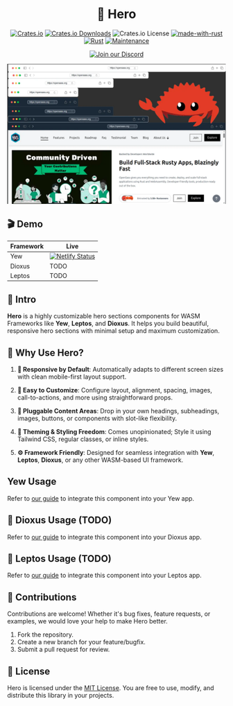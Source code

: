 <div align="center">

# 🦸 Hero

[![Crates.io](https://img.shields.io/crates/v/hero)](https://crates.io/crates/hero)
[![Crates.io Downloads](https://img.shields.io/crates/d/hero)](https://crates.io/crates/hero)
![Crates.io License](https://img.shields.io/crates/l/hero)
[![made-with-rust](https://img.shields.io/badge/Made%20with-Rust-1f425f.svg?logo=rust&logoColor=white)](https://www.rust-lang.org/)
[![Rust](https://img.shields.io/badge/Rust-1.85%2B-blue.svg)](https://www.rust-lang.org)
[![Maintenance](https://img.shields.io/badge/Maintained%3F-yes-green.svg)](https://github.com/wiseaidev)

[![Join our Discord](https://dcbadge.limes.pink/api/server/b5JbvHW5nv)](https://discord.gg/b5JbvHW5nv)

<!-- absolute url for docs.rs cause assets is excluded from crate -->

![logo](https://raw.githubusercontent.com/opensass/hero/refs/heads/main/assets/logo.webp)

</div>

## 🎬 Demo

| Framework | Live      |
| --------- | --------- |
| Yew       | [![Netlify Status](https://api.netlify.com/api/v1/badges/a0efc7e9-f20e-4dd9-93e1-c8f4fde7506f/deploy-status)](https://hero.netlify.app) |
| Dioxus    | TODO |
| Leptos    | TODO |

## 📜 Intro

**Hero** is a highly customizable hero sections components for WASM Frameworks like **Yew**, **Leptos**, and **Dioxus**. It helps you build beautiful, responsive hero sections with minimal setup and maximum customization. 

## 🤔 Why Use Hero?

1. **📱 Responsive by Default**: Automatically adapts to different screen sizes with clean mobile-first layout support.

1. **🎨 Easy to Customize**: Configure layout, alignment, spacing, images, call-to-actions, and more using straightforward props.

1. **🧩 Pluggable Content Areas**: Drop in your own headings, subheadings, images, buttons, or components with slot-like flexibility.

1. **🌈 Theming & Styling Freedom**: Comes unopinionated; Style it using Tailwind CSS, regular classes, or inline styles.

1. **⚙️ Framework Friendly**: Designed for seamless integration with **Yew**, **Leptos**, **Dioxus**, or any other WASM-based UI framework.

## Yew Usage

<!-- absolute url for docs.rs cause YEW.md is not included in crate -->

Refer to [our guide](https://github.com/opensass/hero/blob/main/YEW.md) to integrate this component into your Yew app.

## 🧬 Dioxus Usage (TODO)

<!-- absolute url for docs.rs cause DIOXUS.md is not included in crate -->

Refer to [our guide](https://github.com/opensass/hero/blob/main/DIOXUS.md) to integrate this component into your Dioxus app.

## 🌱 Leptos Usage (TODO)

<!-- absolute url for docs.rs cause LEPTOS.md is not included in crate -->

Refer to [our guide](https://github.com/opensass/hero/blob/main/LEPTOS.md) to integrate this component into your Leptos app.

## 🤝 Contributions

Contributions are welcome! Whether it's bug fixes, feature requests, or examples, we would love your help to make Hero better.

1. Fork the repository.
1. Create a new branch for your feature/bugfix.
1. Submit a pull request for review.

## 📜 License

Hero is licensed under the [MIT License](LICENSE). You are free to use, modify, and distribute this library in your projects.
